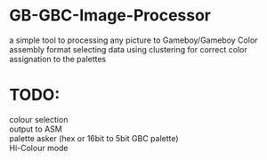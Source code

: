 # GB-GBC-Image-Processor
a simple tool to processing any picture to Gameboy/Gameboy Color assembly format selecting data using clustering for correct color assignation to the palettes

# TODO:

colour selection<br/>
output to ASM<br/>
palette asker (hex or 16bit to 5bit GBC palette)<br/>
Hi-Colour mode<br/>
